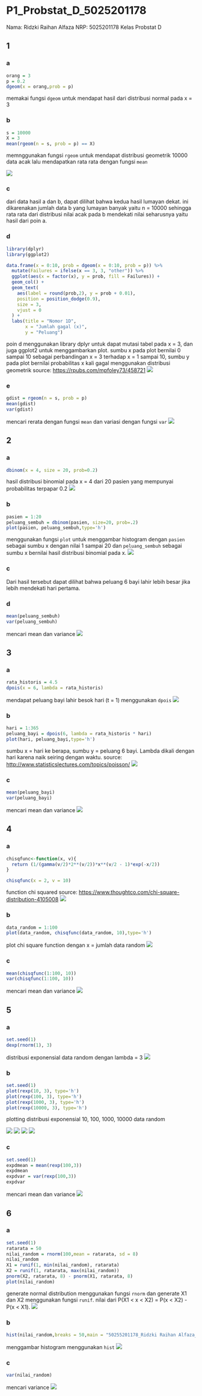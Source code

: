 # P1_Probstat_D_5025201178
Nama: Ridzki Raihan Alfaza
NRP: 5025201178
Kelas Probstat D
## 1
### a
``` r
orang = 3
p = 0.2
dgeom(x = orang,prob = p)
```
memakai fungsi `dgeom` untuk mendapat hasil dari distribusi normal pada x = 3

### b
``` r
s = 10000
X = 3
mean(rgeom(n = s, prob = p) == X)
```
memnggunakan fungsi `rgeom` untuk mendapat distribusi geometrik 10000 data acak lalu mendapatkan rata rata dengan fungsi `mean`

<img src = "sc/1/ab.png">

### c
dari data hasil a dan b, dapat dilihat bahwa kedua hasil lumayan dekat. ini dikarenakan jumlah data b yang lumayan banyak yaitu n = 10000 sehingga rata rata dari distribusi nilai acak pada b mendekati nilai seharusnya yaitu hasil dari poin a.

### d
``` r
library(dplyr)
library(ggplot2)

data.frame(x = 0:10, prob = dgeom(x = 0:10, prob = p)) %>%
  mutate(Failures = ifelse(x == 3, 3, "other")) %>%
  ggplot(aes(x = factor(x), y = prob, fill = Failures)) +
  geom_col() +
  geom_text(
    aes(label = round(prob,2), y = prob + 0.01),
    position = position_dodge(0.9),
    size = 3,
    vjust = 0
  ) +
  labs(title = "Nomor 1D",
       x = "Jumlah gagal (x)",
       y = "Peluang") 
```
poin d menggunakan library dplyr untuk dapat mutasi tabel pada x = 3, dan juga ggplot2 untuk menggambarkan plot. sumbu x pada plot bernilai 0 sampai 10 sebagai perbandingan x = 3 terhadap x = 1 sampai 10, sumbu y pada plot bernilai probabilitas x kali gagal menggunakan distribusi geometrik
source: https://rpubs.com/mpfoley73/458721
<img src = "sc/1/d.png">

### e
``` r
gdist = rgeom(n = s, prob = p)
mean(gdist)
var(gdist)
```
mencari rerata dengan fungsi `mean` dan variasi dengan fungsi `var`
<img src = "sc/1/e.png">

## 2
### a
``` r
dbinom(x = 4, size = 20, prob=0.2)
```
hasil distribusi binomial pada x = 4 dari 20 pasien yang mempunyai probabilitas terpapar 0.2
<img src = "sc/2/a.png">

### b
``` r
pasien = 1:20
peluang_sembuh = dbinom(pasien, size=20, prob=.2)
plot(pasien, peluang_sembuh,type='h')
```
menggunakan fungsi `plot` untuk menggambar histogram dengan `pasien` sebagai sumbu x dengan nilai 1 sampai 20 dan `peluang_sembuh` sebagai sumbu x bernilai hasil distribusi binomial pada x.
<img src = "sc/2/b.png">

### c
Dari hasil tersebut dapat dilihat bahwa peluang 6 bayi lahir lebih besar jika lebih mendekati hari pertama.
### d
``` r
mean(peluang_sembuh)
var(peluang_sembuh)
```
mencari mean dan variance
<img src = "sc/2/c.png">

## 3
### a
``` r
rata_historis = 4.5
dpois(x = 6, lambda = rata_historis)
```
mendapat peluang bayi lahir besok hari (t = 1) menggunakan `dpois`
<img src = "sc/3/a.png">

### b
``` r
hari = 1:365
peluang_bayi = dpois(6, lambda = rata_historis * hari)
plot(hari, peluang_bayi,type='h')
```
sumbu x = hari ke berapa, sumbu y = peluang 6 bayi. Lambda dikali dengan hari karena naik seiring dengan waktu.
source: http://www.statisticslectures.com/topics/poisson/
<img src = "sc/3/b.png">

### c
```r
mean(peluang_bayi)
var(peluang_bayi)
```
mencari mean dan variance
<img src = "sc/3/c.png">

## 4
### a
```r
chisqfunc<-function(x, v){
  return (1/(gamma(v/2)*2**(v/2))*x**(v/2 - 1)*exp(-x/2))
}

chisqfunc(x = 2, v = 10)
```
function chi squared
source: https://www.thoughtco.com/chi-square-distribution-4105008
<img src = "sc/4/a.png">

### b
```r
data_random = 1:100
plot(data_random, chisqfunc(data_random, 10),type='h')
```
plot chi square function dengan x = jumlah data random
<img src = "sc/4/b.png">

### c
```r
mean(chisqfunc(1:100, 10))
var(chisqfunc(1:100, 10))
```
mencari mean dan variance
<img src = "sc/4/c.png">

## 5
### a
```r
set.seed(1)
dexp(rnorm(1), 3)
```
distribusi exponensial data random dengan lambda = 3
<img src = "sc/5/a.png">

### b
```r
set.seed(1)
plot(rexp(10, 3), type='h')
plot(rexp(100, 3), type='h')
plot(rexp(1000, 3), type='h')
plot(rexp(10000, 3), type='h')
```
plotting distribusi exponensial 10, 100, 1000, 10000 data random

<img src = "sc/5/b1.png">
<img src = "sc/5/b2.png">
<img src = "sc/5/b3.png">
<img src = "sc/5/b4.png">

### c
```r
set.seed(1)
expdmean = mean(rexp(100,3))
expdmean
expdvar = var(rexp(100,3))
expdvar
```
mencari mean dan variance
<img src = "sc/5/c.png">

## 6
### a
```r
set.seed(1)
ratarata = 50
nilai_random = rnorm(100,mean = ratarata, sd = 8)
nilai_random
X1 = runif(1, min(nilai_random), ratarata)
X2 = runif(1, ratarata, max(nilai_random))
pnorm(X2, ratarata, 8) - pnorm(X1, ratarata, 8)
plot(nilai_random)
```
generate normal distribution menggunakan fungsi `rnorm` dan generate X1 dan X2 menggunakan fungsi `runif`. nilai dari P(X1 < x < X2) = P(x < X2) - P(x < X1).
<img src = "sc/6/a.png">

### b
```r
hist(nilai_random,breaks = 50,main = "50255201178_Ridzki Raihan Alfaza_Probstat_D_DNhistogram")
```
menggambar histogram menggunakan `hist`
<img src = "sc/6/b.png">

### c
```r
var(nilai_random)
```
mencari variance
<img src = "sc/6/c.png">

